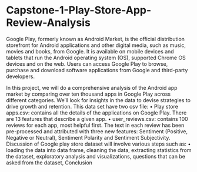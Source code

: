 # Capstone-1-Play-Store-App-Review-Analysis
Google Play, formerly known as Android Market, is the official distribution storefront for Android applications and other digital media, such as music, movies and books, from Google. It is available on mobile devices and tablets that run the Android operating system (OS), supported Chrome OS devices and on the web. Users can access Google Play to browse, purchase and download software applications from Google and third-party developers.

In this project, we will do a comprehensive analysis of the Android app market by comparing over ten thousand apps in Google Play across different categories. We’ll look for insights in the data to devise strategies to drive growth and retention. This data set have two csv file:
• Play store apps.csv: contains all the details of the applications on Google Play. There are 13 features that describe a given app.
• user_reviews.csv: contains 100 reviews for each app, most helpful first. The text in each review has been pre-processed and attributed with three new features: Sentiment (Positive, Negative or Neutral), Sentiment Polarity and Sentiment Subjectivity.
Discussion of Google play store dataset will involve various steps such as:
• loading the data into data frame, cleaning the data, extracting statistics from the dataset, exploratory analysis and visualizations, questions that can be asked from the dataset, Conclusion
